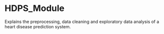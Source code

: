 # HDPS_Module
Explains the preprocessing, data cleaning and exploratory data analysis of a heart disease prediction system.
